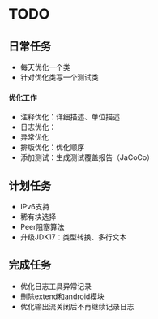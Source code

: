 # TODO

## 日常任务

* 每天优化一个类
* 针对优化类写一个测试类

#### 优化工作

* 注释优化：详细描述、单位描述
* 日志优化：
* 异常优化
* 排版优化：优化顺序
* 添加测试：生成测试覆盖报告（JaCoCo）

## 计划任务

* IPv6支持
* 稀有块选择
* Peer阻塞算法
* 升级JDK17：类型转换、多行文本

## 完成任务

* 优化日志工具异常记录
* 删除extend和android模块
* 优化输出流关闭后不再继续记录日志